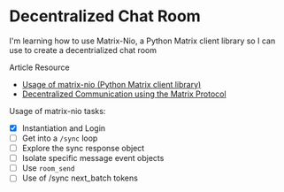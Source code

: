 # Decentralized Chat Room
I'm learning how to use Matrix-Nio, a Python Matrix client library so I can use to create a decentrialized chat room

Article Resource
- [Usage of matrix-nio (Python Matrix client library)](https://matrix.org/docs/guides/usage-of-matrix-nio)
- [Decentralized Communication using the Matrix Protocol](https://docs.google.com/document/d/1RPuNmjdzlpqMph8YTOprK1Zd3yQCvWfFoWKYv7H0MuU/edit?usp=sharing)

Usage of matrix-nio tasks:
- [x] Instantiation and Login
- [ ] Get into a `/sync` loop
- [ ] Explore the sync response object
- [ ] Isolate specific message event objects
- [ ] Use `room_send`
- [ ] Use of /sync next_batch tokens